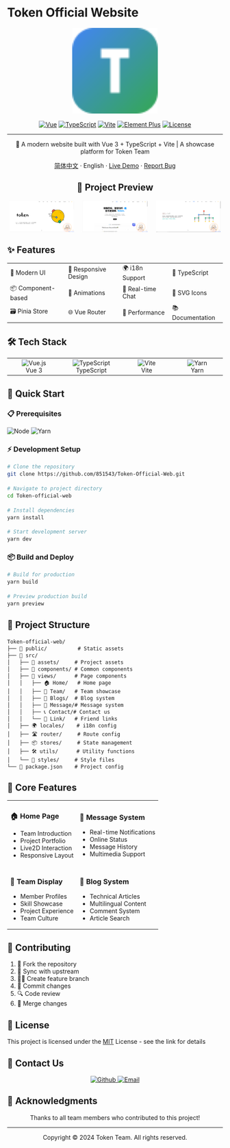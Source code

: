 # Token Official Website

<div align="center">

<img src="/public/favicon.svg" alt="Token Logo" width="200"/>

[![Vue](https://img.shields.io/badge/Vue-3.x-brightgreen.svg)](https://vuejs.org/)
[![TypeScript](https://img.shields.io/badge/TypeScript-5.x-blue.svg)](https://www.typescriptlang.org/)
[![Vite](https://img.shields.io/badge/Vite-5.x-646CFF.svg)](https://vitejs.dev/)
[![Element Plus](https://img.shields.io/badge/Element%20Plus-2.x-409EFF.svg)](https://element-plus.org/)
[![License](https://img.shields.io/badge/License-MIT-yellow.svg)](LICENSE)

---

🚀 A modern website built with Vue 3 + TypeScript + Vite | A showcase platform for Token Team

[简体中文](./README.md) · English · [Live Demo](javapython.com) · [Report Bug](https://github.com/851543/Token-Official-Web/issues)

## 📸 Project Preview

<div style="display: flex; justify-content: center; margin-bottom: 20px;">
  <img src="/public/test01.png" alt="Home Preview" style="width: 30%; margin: 0 10px;" />
  <img src="/public/test02.png" alt="Features Preview" style="width: 30%; margin: 0 10px;" />
  <img src="/public/test03.png" alt="Team Preview" style="width: 30%; margin: 0 10px;" />
</div>

</div>

## ✨ Features

<table>
  <tr>
    <td>🎨 Modern UI</td>
    <td>📱 Responsive Design</td>
    <td>🌍 i18n Support</td>
    <td>🔧 TypeScript</td>
  </tr>
  <tr>
    <td>📦 Component-based</td>
    <td>🎉 Animations</td>
    <td>💬 Real-time Chat</td>
    <td>📄 SVG Icons</td>
  </tr>
  <tr>
    <td>🗃️ Pinia Store</td>
    <td>🌐 Vue Router</td>
    <td>🎯 Performance</td>
    <td>📚 Documentation</td>
  </tr>
</table>

## 🛠️ Tech Stack

<table>
  <tr>
    <td align="center" width="200px">
      <img src="https://cdn.jsdelivr.net/gh/devicons/devicon/icons/vuejs/vuejs-original.svg" width="40" height="40" alt="Vue.js"/>
      <br />Vue 3
    </td>
    <td align="center" width="200px">
      <img src="https://cdn.jsdelivr.net/gh/devicons/devicon/icons/typescript/typescript-original.svg" width="40" height="40" alt="TypeScript"/>
      <br />TypeScript
    </td>
    <td align="center" width="200px">
      <img src="https://cdn.jsdelivr.net/gh/devicons/devicon/icons/vscode/vscode-original.svg" width="40" height="40" alt="Vite"/>
      <br />Vite
    </td>
    <td align="center" width="200px">
      <img src="https://cdn.jsdelivr.net/gh/devicons/devicon/icons/yarn/yarn-original.svg" width="40" height="40" alt="Yarn"/>
      <br />Yarn
    </td>
  </tr>
</table>

## 🚀 Quick Start

### 📋 Prerequisites

![Node](https://img.shields.io/badge/Node.js-%3E%3D16.0.0-brightgreen.svg)
![Yarn](https://img.shields.io/badge/Yarn-%3E%3D1.22.0-blue.svg)

### ⚡️ Development Setup

```bash
# Clone the repository
git clone https://github.com/851543/Token-Official-Web.git

# Navigate to project directory
cd Token-official-web

# Install dependencies
yarn install

# Start development server
yarn dev
```

### 📦 Build and Deploy

```bash
# Build for production
yarn build

# Preview production build
yarn preview
```

## 📖 Project Structure

```
Token-official-web/
├── 📂 public/          # Static assets
├── 📂 src/
│   ├── 🎨 assets/     # Project assets
│   ├── 🧩 components/ # Common components
│   ├── 📱 views/      # Page components
│   │   ├── 🏠 Home/   # Home page
│   │   ├── 👥 Team/   # Team showcase
│   │   ├── 📝 Blogs/  # Blog system
│   │   ├── 💬 Message/# Message system
│   │   ├── 📞 Contact/# Contact us
│   │   └── 🔗 Link/   # Friend links
│   ├── 🌍 locales/    # i18n config
│   ├── 🛣️ router/     # Route config
│   ├── 📦 stores/     # State management
│   ├── 🛠️ utils/      # Utility functions
│   └── 🎨 styles/     # Style files
└── 📄 package.json    # Project config
```

## 🎯 Core Features

<table>
  <tr>
    <td>
      <h3>🏠 Home Page</h3>
      <ul>
        <li>Team Introduction</li>
        <li>Project Portfolio</li>
        <li>Live2D Interaction</li>
        <li>Responsive Layout</li>
      </ul>
    </td>
    <td>
      <h3>💬 Message System</h3>
      <ul>
        <li>Real-time Notifications</li>
        <li>Online Status</li>
        <li>Message History</li>
        <li>Multimedia Support</li>
      </ul>
    </td>
  </tr>
  <tr>
    <td>
      <h3>👥 Team Display</h3>
      <ul>
        <li>Member Profiles</li>
        <li>Skill Showcase</li>
        <li>Project Experience</li>
        <li>Team Culture</li>
      </ul>
    </td>
    <td>
      <h3>📝 Blog System</h3>
      <ul>
        <li>Technical Articles</li>
        <li>Multilingual Content</li>
        <li>Comment System</li>
        <li>Article Search</li>
      </ul>
    </td>
  </tr>
</table>

## 🤝 Contributing

1. 🍴 Fork the repository
2. 🔄 Sync with upstream
3. 👨‍💻 Create feature branch
4. 📝 Commit changes
5. 🔍 Code review
6. 🎉 Merge changes

## 📄 License

This project is licensed under the [MIT](LICENSE) License - see the link for details

## 📮 Contact Us

<p align="center">
  <a href="https://github.com/851543/Token-Official-Web">
    <img src="https://img.shields.io/badge/Github-Token%20Team-181717?logo=github&style=for-the-badge" alt="Github"/>
  </a>
  <a href="mailto:Token@example.com">
    <img src="https://img.shields.io/badge/Email-Contact%20Us-blue?logo=gmail&style=for-the-badge" alt="Email"/>
  </a>
</p>

## 🌟 Acknowledgments

<p align="center">Thanks to all team members who contributed to this project!</p>

---

<p align="center">Copyright © 2024 Token Team. All rights reserved.</p> 